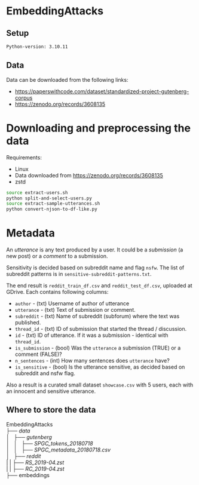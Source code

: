 # EmbeddingAttacks

## Setup

```bash
Python-version: 3.10.11
```

## Data
Data can be downloaded from the following links: 

- https://paperswithcode.com/dataset/standardized-project-gutenberg-corpus
- https://zenodo.org/records/3608135

# Downloading and preprocessing the data

Requirements:

- Linux
- Data downloaded from https://zenodo.org/records/3608135
- zstd

```bash
source extract-users.sh
python split-and-select-users.py
source extract-sample-utterances.sh
python convert-njson-to-df-like.py
```

# Metadata

An *utterance* is any text produced by a user. It could be a *submission* (a new post) or
a *comment* to a submission.

Sensitivity is decided based on subreddit name and flag `nsfw`. The list of subreddit patterns 
is in `sensitive-subreddit-patterns.txt`.

The end result is `reddit_train_df.csv` and `reddit_test_df.csv`, uploaded at GDrive. Each contains
following columns:

- `author` - (txt) Username of author of utterance
- `utterance` - (txt) Text of submission or comment.
- `subreddit` - (txt) Name of subreddit (subforum) where the text was published.
- `thread_id` - (txt) ID of submission that started the thread / discussion.
- `id` - (txt) ID of utterance. If it was a submission - identical with `thread_id`.
- `is_submission` - (bool) Was the `utterance` a submission (TRUE) or a comment (FALSE)?
- `n_sentences` - (int) How many sentences does `utterance` have?
- `is_sensitive` - (bool) Is the utterance sensitive, as decided based on subreddit and nsfw flag.

Also a result is a curated small dataset `showcase.csv` with 5 users, each with an innocent and sensitive utterance.


## Where to store the data
EmbeddingAttacks \
├── *data* \
│   ├── *gutenberg* \
│   │   ├── *SPGC_tokens_20180718* \
│   │   ├── *SPGC_metadata_20180718.csv* \
│   ├── *reddit* \
|   |   ├── *RS_2019-04.zst* \
|   |   ├── *RC_2019-04.zst* \
├── embeddings 

